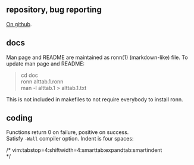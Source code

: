 
repository, bug reporting
-------------------------

[On github](https://github.com/sagb/alttab).

docs
----

Man page and README are maintained as ronn(1) (markdown-like) file.
To update man page and README:

> cd doc  
> ronn alttab.1.ronn  
> man -l alttab.1 > alttab.1.txt

This is not included in makefiles to not require everybody 
to install ronn.

coding
------

Functions return 0 on failure, positive on success.  
Satisfy `-Wall` compiler option.
Indent is four spaces:

/* vim:tabstop=4:shiftwidth=4:smarttab:expandtab:smartindent  
*/

